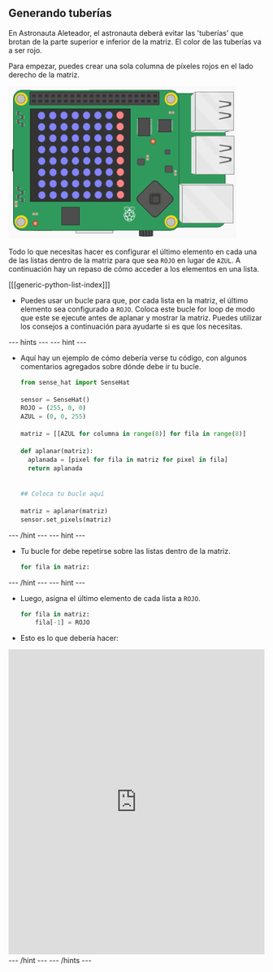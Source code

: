 ## Generando tuberías

En Astronauta Aleteador, el astronauta deberá evitar las 'tuberías' que brotan de la parte superior e inferior de la matriz. El color de las tuberías va a ser rojo.

Para empezar, puedes crear una sola columna de píxeles rojos en el lado derecho de la matriz.

![columnas](images/SH-1.png)

Todo lo que necesitas hacer es configurar el último elemento en cada una de las listas dentro de la matriz para que sea `ROJO` en lugar de `AZUL`. A continuación hay un repaso de cómo acceder a los elementos en una lista.

[[[generic-python-list-index]]]

- Puedes usar un bucle para que, por cada lista en la matriz, el último elemento sea configurado a `ROJO`. Coloca este bucle for loop de modo que este se ejecute antes de aplanar y mostrar la matriz. Puedes utilizar los consejos a continuación para ayudarte si es que los necesitas.

--- hints ---
 --- hint ---
- Aquí hay un ejemplo de cómo debería verse tu código, con algunos comentarios agregados sobre dónde debe ir tu bucle.
    ```python
    from sense_hat import SenseHat

    sensor = SenseHat()
    ROJO = (255, 0, 0)
    AZUL = (0, 0, 255)

    matriz = [[AZUL for columna in range(8)] for fila in range(8)]

    def aplanar(matriz):
      aplanada = [pixel for fila in matriz for pixel in fila]
      return aplanada


    ## Coloca tu bucle aquí

    matriz = aplanar(matriz)
    sensor.set_pixels(matriz)
    ```
--- /hint --- --- hint ---
- Tu bucle for debe repetirse sobre las listas dentro de la matriz.
    ```python
    for fila in matriz:
    ```
--- /hint --- --- hint ---
- Luego, asigna el último elemento de cada lista a `ROJO`.
    ```python
    for fila in matriz:
        fila[-1] = ROJO
    ```
- Esto es lo que debería hacer: 
<iframe src="https://trinket.io/embed/python/f553d03f1b" width="100%" height="600" frameborder="0" marginwidth="0" marginheight="0" allowfullscreen mark="crwd-mark"></iframe>
--- /hint ---
--- /hints ---
